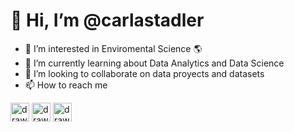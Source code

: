 # 👋 Hi, I’m @carlastadler
- 👀 I’m interested in Enviromental Science :earth_americas:
- :rocket: I’m currently learning about Data Analytics and Data Science
- :raised_hands: I’m looking to collaborate on data proyects and datasets
- 📫 How to reach me

[<img src="https://upload.wikimedia.org/wikipedia/commons/5/5e/ResearchGate_icon_SVG.svg" alt="drawing" width="30"/>](https://www.researchgate.net/profile/Carla-Stadler-3)
[<img src="https://upload.wikimedia.org/wikipedia/commons/7/7e/Gmail_icon_%282020%29.svg" alt="drawing" width="30"/>](mailto:stadlercarla@gmail.com)
[<img src="https://cdn-icons-png.flaticon.com/512/174/174857.png" alt="drawing" width="30"/>](https://www.linkedin.com/in/carla-stadler-a198b4a3/)
<!---
carlastadler/carlastadler is a ✨ special ✨ repository because its `README.md` (this file) appears on your GitHub profile.
You can click the Preview link to take a look at your changes.
--->
